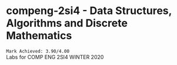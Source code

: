 # compeng-2si4 - Data Structures, Algorithms and Discrete Mathematics

`Mark Achieved: 3.90/4.00`  
 Labs for COMP ENG 2SI4 WINTER 2020
